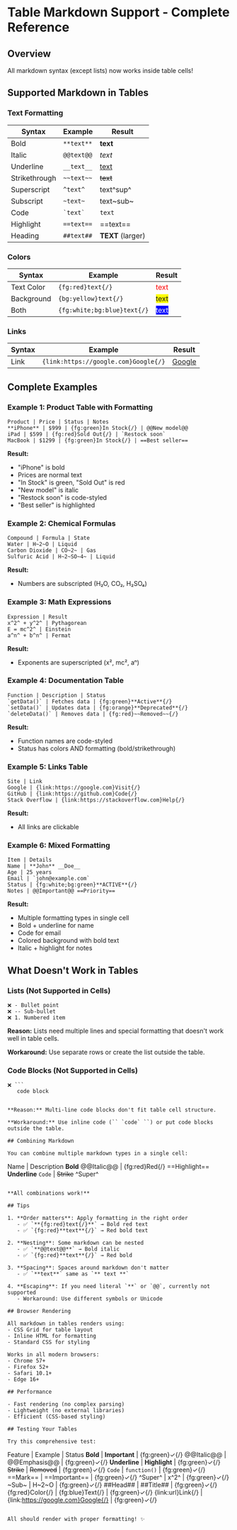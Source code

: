 # Table Markdown Support - Complete Reference

## Overview
All markdown syntax (except lists) now works inside table cells!

## Supported Markdown in Tables

### Text Formatting

| Syntax | Example | Result |
|--------|---------|--------|
| Bold | `**text**` | **text** |
| Italic | `@@text@@` | *text* |
| Underline | `__text__` | <u>text</u> |
| Strikethrough | `~~text~~` | ~~text~~ |
| Superscript | `^text^` | text^sup^ |
| Subscript | `~text~` | text~sub~ |
| Code | `` `text` `` | `text` |
| Highlight | `==text==` | ==text== |
| Heading | `##text##` | **TEXT** (larger) |

### Colors

| Syntax | Example | Result |
|--------|---------|--------|
| Text Color | `{fg:red}text{/}` | <span style="color:red">text</span> |
| Background | `{bg:yellow}text{/}` | <span style="background:yellow">text</span> |
| Both | `{fg:white;bg:blue}text{/}` | <span style="color:white;background:blue">text</span> |

### Links

| Syntax | Example | Result |
|--------|---------|--------|
| Link | `{link:https://google.com}Google{/}` | [Google](https://google.com) |

## Complete Examples

### Example 1: Product Table with Formatting
```
Product | Price | Status | Notes
**iPhone** | $999 | {fg:green}In Stock{/} | @@New model@@
iPad | $599 | {fg:red}Sold Out{/} | `Restock soon`
MacBook | $1299 | {fg:green}In Stock{/} | ==Best seller==
```

**Result:**
- "iPhone" is bold
- Prices are normal text
- "In Stock" is green, "Sold Out" is red
- "New model" is italic
- "Restock soon" is code-styled
- "Best seller" is highlighted

### Example 2: Chemical Formulas
```
Compound | Formula | State
Water | H~2~O | Liquid
Carbon Dioxide | CO~2~ | Gas
Sulfuric Acid | H~2~SO~4~ | Liquid
```

**Result:**
- Numbers are subscripted (H₂O, CO₂, H₂SO₄)

### Example 3: Math Expressions
```
Expression | Result
x^2^ + y^2^ | Pythagorean
E = mc^2^ | Einstein
a^n^ + b^n^ | Fermat
```

**Result:**
- Exponents are superscripted (x², mc², aⁿ)

### Example 4: Documentation Table
```
Function | Description | Status
`getData()` | Fetches data | {fg:green}**Active**{/}
`setData()` | Updates data | {fg:orange}**Deprecated**{/}
`deleteData()` | Removes data | {fg:red}~~Removed~~{/}
```

**Result:**
- Function names are code-styled
- Status has colors AND formatting (bold/strikethrough)

### Example 5: Links Table
```
Site | Link
Google | {link:https://google.com}Visit{/}
GitHub | {link:https://github.com}Code{/}
Stack Overflow | {link:https://stackoverflow.com}Help{/}
```

**Result:**
- All links are clickable

### Example 6: Mixed Formatting
```
Item | Details
Name | **John** __Doe__
Age | 25 years
Email | `john@example.com`
Status | {fg:white;bg:green}**ACTIVE**{/}
Notes | @@Important@@ ==Priority==
```

**Result:**
- Multiple formatting types in single cell
- Bold + underline for name
- Code for email
- Colored background with bold text
- Italic + highlight for notes

## What Doesn't Work in Tables

### Lists (Not Supported in Cells)
```
❌ - Bullet point
❌ -- Sub-bullet
❌ 1. Numbered item
```

**Reason:** Lists need multiple lines and special formatting that doesn't work well in table cells.

**Workaround:** Use separate rows or create the list outside the table.

### Code Blocks (Not Supported in Cells)
```
❌ ```
   code block
   ```
```

**Reason:** Multi-line code blocks don't fit table cell structure.

**Workaround:** Use inline code (`` `code` ``) or put code blocks outside the table.

## Combining Markdown

You can combine multiple markdown types in a single cell:

```
Name | Description
**Bold** @@Italic@@ | {fg:red}Red{/} ==Highlight==
__Underline__ `Code` | ~~Strike~~ ^Super^
```

**All combinations work!**

## Tips

1. **Order matters**: Apply formatting in the right order
   - ✅ `**{fg:red}text{/}**` → Bold red text
   - ✅ `{fg:red}**text**{/}` → Red bold text

2. **Nesting**: Some markdown can be nested
   - ✅ `**@@text@@**` → Bold italic
   - ✅ `{fg:red}**text**{/}` → Red bold

3. **Spacing**: Spaces around markdown don't matter
   - ✅ `**text**` same as `** text **`

4. **Escaping**: If you need literal `**` or `@@`, currently not supported
   - Workaround: Use different symbols or Unicode

## Browser Rendering

All markdown in tables renders using:
- CSS Grid for table layout
- Inline HTML for formatting
- Standard CSS for styling

Works in all modern browsers:
- Chrome 57+
- Firefox 52+
- Safari 10.1+
- Edge 16+

## Performance

- Fast rendering (no complex parsing)
- Lightweight (no external libraries)
- Efficient (CSS-based styling)

## Testing Your Tables

Try this comprehensive test:

```
Feature | Example | Status
**Bold** | **Important** | {fg:green}✓{/}
@@Italic@@ | @@Emphasis@@ | {fg:green}✓{/}
__Underline__ | __Highlight__ | {fg:green}✓{/}
~~Strike~~ | ~~Removed~~ | {fg:green}✓{/}
`Code` | `function()` | {fg:green}✓{/}
==Mark== | ==Important== | {fg:green}✓{/}
^Super^ | x^2^ | {fg:green}✓{/}
~Sub~ | H~2~O | {fg:green}✓{/}
##Head## | ##Title## | {fg:green}✓{/}
{fg:red}Color{/} | {fg:blue}Text{/} | {fg:green}✓{/}
{link:url}Link{/} | {link:https://google.com}Google{/} | {fg:green}✓{/}
```

All should render with proper formatting! ✨
